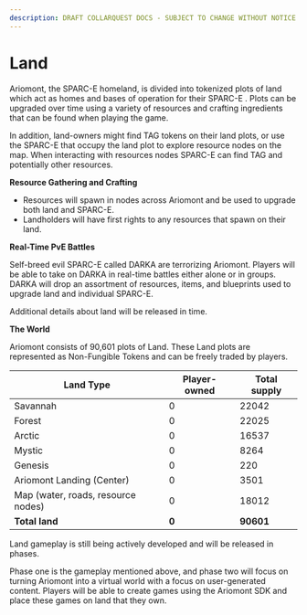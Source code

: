 ```yaml
---
description: DRAFT COLLARQUEST DOCS - SUBJECT TO CHANGE WITHOUT NOTICE.
---
```


# Land

Ariomont,  the SPARC-E homeland,  is divided into tokenized plots of land which act as homes and bases of operation for their SPARC-E . Plots can be upgraded over time using a variety of resources and crafting ingredients that can be found when playing the game.&#x20;

In addition, land-owners might find TAG tokens on their land plots, or use the SPARC-E  that occupy the land plot to explore resource nodes on the map. When interacting with resources nodes SPARC-E  can find TAG and potentially other resources.&#x20;

**Resource Gathering and Crafting**

* Resources will spawn in nodes across Ariomont and be used to upgrade both land and SPARC-E.
* Landholders will have first rights to any resources that spawn on their land.

**Real-Time PvE Battles**

Self-breed evil SPARC-E called DARKA are terrorizing Ariomont. Players will be able to take on DARKA in real-time battles either alone or in groups. DARKA will drop an assortment of resources, items, and blueprints used to upgrade land and individual SPARC-E.

Additional details about land will be released in time.

**The World**

Ariomont consists of 90,601 plots of Land. These Land plots are represented as Non-Fungible Tokens and can be freely traded by players.

| Land Type                          | Player-owned | Total supply |
| ---------------------------------- | ------------ | ------------ |
| Savannah                           | 0            | 22042        |
| Forest                             | 0            | 22025        |
| Arctic                             | 0            | 16537        |
| Mystic                             | 0            | 8264         |
| Genesis                            | 0            | 220          |
| Ariomont Landing (Center)          | 0            | 3501         |
| Map (water, roads, resource nodes) | 0            | 18012        |
| **Total land**                     | **0**        | **90601**    |

Land gameplay is still being actively developed and will be released in phases.

Phase one is the gameplay mentioned above, and phase two will focus on turning Ariomont into a virtual world with a focus on user-generated content. Players will be able to create games using the Ariomont SDK and place these games on land that they own.&#x20;
